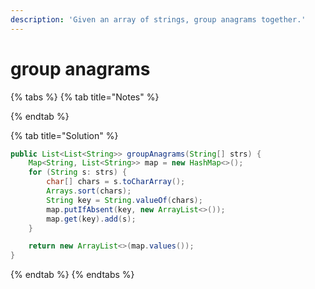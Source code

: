 ```yaml
---
description: 'Given an array of strings, group anagrams together.'
---
```


# group anagrams

{% tabs %}
{% tab title="Notes" %}

{% endtab %}

{% tab title="Solution" %}
```java
public List<List<String>> groupAnagrams(String[] strs) {
    Map<String, List<String>> map = new HashMap<>();
    for (String s: strs) {
        char[] chars = s.toCharArray();
        Arrays.sort(chars);
        String key = String.valueOf(chars);
        map.putIfAbsent(key, new ArrayList<>());
        map.get(key).add(s);
    }

    return new ArrayList<>(map.values());
}
```
{% endtab %}
{% endtabs %}

